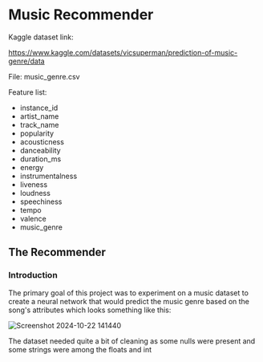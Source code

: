 # Music Recommender

Kaggle dataset link: 

<https://www.kaggle.com/datasets/vicsuperman/prediction-of-music-genre/data>

File: music_genre.csv

Feature list:

- instance_id	
- artist_name	
- track_name	
- popularity	
- acousticness	
- danceability	
- duration_ms	
- energy	
- instrumentalness	
- liveness	
- loudness	
- speechiness	
- tempo	
- valence
- music_genre


## The Recommender

### Introduction

The primary goal of this project was to experiment on a music dataset to create a neural network 
that would predict the music genre based on the song's attributes which looks something like this:

![Screenshot 2024-10-22 141440](https://github.com/user-attachments/assets/eada12c2-de9d-4e58-890d-7b7c4c2a1d87)

The dataset needed quite a bit of cleaning as some nulls were present and some strings were among the floats and int

